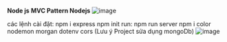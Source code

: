 **Node js**
**MVC Pattern Nodejs**
![image](https://github.com/user-attachments/assets/9f319834-4196-46bf-afaa-999ef2587c94)

các lệnh cài đặt:
        npm i express
        npm init
        run: npm run server
        npm i color nodemon morgan dotenv cors 
(Lưu ý Project sửa dụng mongoDb)
![image](https://github.com/user-attachments/assets/9d6ef0db-e9f1-4474-a3d2-843d38e08198)
